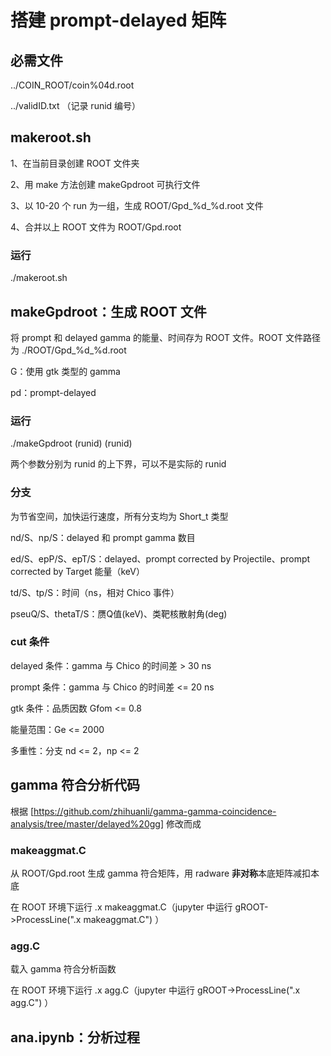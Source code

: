 # 搭建 prompt-delayed 矩阵

## 必需文件

../COIN_ROOT/coin%04d.root

../validID.txt  （记录 runid 编号）

## makeroot.sh

1、在当前目录创建 ROOT 文件夹

2、用 make 方法创建 makeGpdroot 可执行文件

3、以 10-20 个 run 为一组，生成 ROOT/Gpd_%d_%d.root 文件

4、合并以上 ROOT 文件为 ROOT/Gpd.root

### 运行

./makeroot.sh

## makeGpdroot：生成 ROOT 文件

将 prompt 和 delayed gamma 的能量、时间存为 ROOT 文件。ROOT 文件路径为 ./ROOT/Gpd_%d_%d.root

G：使用 gtk 类型的 gamma

pd：prompt-delayed

### 运行

./makeGpdroot (runid) (runid)

两个参数分别为 runid 的上下界，可以不是实际的 runid

### 分支

为节省空间，加快运行速度，所有分支均为 Short_t 类型

nd/S、np/S：delayed 和 prompt gamma 数目

ed/S、epP/S、epT/S：delayed、prompt corrected by Projectile、prompt corrected by Target 能量（keV）

td/S、tp/S：时间（ns，相对 Chico 事件）

pseuQ/S、thetaT/S：赝Q值(keV)、类靶核散射角(deg)

### cut 条件

delayed 条件：gamma 与 Chico 的时间差 > 30 ns

prompt 条件：gamma 与 Chico 的时间差 <= 20 ns

gtk 条件：品质因数 Gfom <= 0.8

能量范围：Ge <= 2000

多重性：分支 nd <= 2，np <= 2

## gamma 符合分析代码

根据 [https://github.com/zhihuanli/gamma-gamma-coincidence-analysis/tree/master/delayed%20gg] 修改而成

### makeaggmat.C

从 ROOT/Gpd.root 生成 gamma 符合矩阵，用 radware **非对称**本底矩阵减扣本底

在 ROOT 环境下运行 .x makeaggmat.C（jupyter 中运行 gROOT->ProcessLine(".x makeaggmat.C") ）

### agg.C

载入 gamma 符合分析函数

在 ROOT 环境下运行 .x agg.C（jupyter 中运行 gROOT->ProcessLine(".x agg.C") ）

## ana.ipynb：分析过程

